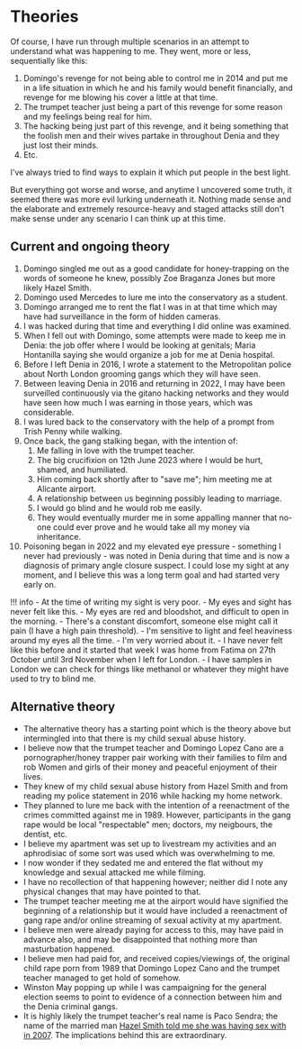 # Theories

Of course, I have run through multiple scenarios in an attempt to understand what was happening to me. They went, more or less, sequentially like this:

1. Domingo's revenge for not being able to control me in 2014 and put me in a life situation in which he and his family would benefit financially, and revenge for me blowing his cover a little at that time.
2. The trumpet teacher just being a part of this revenge for some reason and my feelings being real for him.
3. The hacking being just part of this revenge, and it being something that the foolish men and their wives partake in throughout Denia and they just lost their minds.
4. Etc.

I've always tried to find ways to explain it which put people in the best light.

But everything got worse and worse, and anytime I uncovered some truth, it seemed there was more evil lurking underneath it. Nothing made sense and the elaborate and extremely resource-heavy and staged attacks still don't make sense under any scenario I can think up at this time.

## Current and ongoing theory

1. Domingo singled me out as a good candidate for honey-trapping on the words of someone he knew, possibly Zoe Braganza Jones but more likely Hazel Smith.
2. Domingo used Mercedes to lure me into the conservatory as a student.
3. Domingo arranged me to rent the flat I was in at that time which may have had surveillance in the form of hidden cameras.
4. I was hacked during that time and everything I did online was examined.
5. When I fell out with Domingo, some attempts were made to keep me in Denia: the job offer where I would be looking at genitals; Maria Hontanilla saying she would organize a job for me at Denia hospital.
6. Before I left Denia in 2016, I wrote a statement to the Metropolitan police about North London grooming gangs which they will have seen.
7. Between leaving Denia in 2016 and returning in 2022, I may have been surveilled continuously via the gitano hacking networks and they would have seen how much I was earning in those years, which was considerable.
8. I was lured back to the conservatory with the help of a prompt from Trish Penny while walking.
9. Once back, the gang stalking began, with the intention of:
    1. Me falling in love with the trumpet teacher.
    2. The big crucifixion on 12th June 2023 where I would be hurt, shamed, and humiliated.
    3. Him coming back shortly after to "save me"; him meeting me at Alicante airport.
    4. A relationship between us beginning possibly leading to marriage.
    5. I would go blind and he would rob me easily.
    6. They would eventually murder me in some appalling manner that no-one could ever prove and he would take all my money via inheritance.
10. Poisoning began in 2022 and my elevated eye pressure - something I never had previously - was noted in Denia during that time and is now a diagnosis of primary angle closure suspect. I could lose my sight at any moment, and I believe this was a long term goal and had started very early on.

!!! info
    - At the time of writing my sight is very poor.
    - My eyes and sight has never felt like this.
    - My eyes are red and bloodshot, and difficult to open in the morning.
    - There's a constant discomfort, someone else might call it pain (I have a high pain threshold).
    - I'm sensitive to light and feel heaviness around my eyes all the time.
    - I'm very worried about it. 
    - I have never felt like this before and it started that week I was home from Fatima on 27th October until 3rd November when I left for London.
    - I have samples in London we can check for things like methanol or whatever they might have used to try to blind me.

## Alternative theory

- The alternative theory has a starting point which is the theory above but intermingled into that there is my child sexual abuse history.
- I believe now that the trumpet teacher and Domingo Lopez Cano are a pornographer/honey trapper pair working with their families to film and rob Women and girls of their money and peaceful enjoyment of their lives.
- They knew of my child sexual abuse history from Hazel Smith and from reading my police statement in 2016 while hacking my home network.
- They planned to lure me back with the intention of a reenactment of the crimes committed against me in 1989. However, participants in the gang rape would be local "respectable" men; doctors, my neigbours, the dentist, etc.
- I believe my apartment was set up to livestream my activities and an aphrodisiac of some sort was used which was overwhelming to me.
- I now wonder if they sedated me and entered the flat without my knowledge and sexual attacked me while filming.
- I have no recollection of that happening however; neither did I note any physical changes that may have pointed to that.
- The trumpet teacher meeting me at the airport would have signified the beginning of a relationship but it would have included a reenactment of gang rape and/or online streaming of sexual activity at my apartment.
- I believe men were already paying for access to this, may have paid in advance also, and may be disappointed that nothing more than masturbation happened.
- I believe men had paid for, and received copies/viewings of, the original child rape porn from 1989 that Domingo Lopez Cano and the trumpet teacher managed to get hold of somehow.
- Winston May popping up while I was campaigning for the general election seems to point to evidence of a connection between him and the Denia criminal gangs.
- It is highly likely the trumpet teacher's real name is Paco Sendra; the name of the married man [Hazel Smith told me she was having sex with in 2007](./timeline/early-years/2007.md#hazel-smith). The implications behind this are extraordinary.
